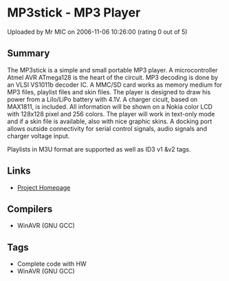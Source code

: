 # MP3stick - MP3 Player

Uploaded by Mr MIC on 2006-11-06 10:26:00 (rating 0 out of 5)

## Summary

The MP3stick is a simple and small portable MP3 player. A microcontroller Atmel AVR ATmega128 is the heart of the circuit. MP3 decoding is done by an VLSI VS1011b decoder IC. A MMC/SD card works as memory medium for MP3 files, playlist files and skin files. The player is designed to draw his power from a LiIo/LiPo battery with 4.1V. A charger cicuit, based on MAX1811, is included. All information will be shown on a Nokia color LCD with 128x128 pixel and 256 colors. The player will work in text-only mode and if a skin file is available, also with nice graphic skins. A docking port allows outside connectivity for serial control signals, audio signals and charger voltage input.  

Playlists in M3U format are supported as well as ID3 v1 &v2 tags.

## Links

- [Project Homepage](http://www.mictronics.de)

## Compilers

- WinAVR (GNU GCC)

## Tags

- Complete code with HW
- WinAVR (GNU GCC)
